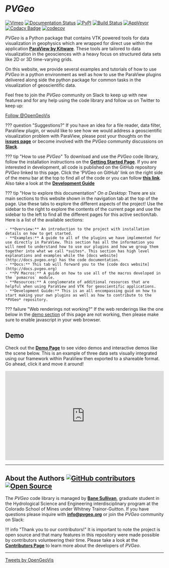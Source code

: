 # *PVGeo*

[![Vimeo](https://img.shields.io/badge/demos-grey.svg?logo=vimeo)](https://vimeo.com/user82050125)
[![Documentation Status](https://readthedocs.org/projects/pvgeo/badge/?version=latest)](http://docs.pvgeo.org/en/latest/?badge=latest)
[![PyPI](https://img.shields.io/pypi/v/PVGeo.svg?logo=python)](https://pypi.org/project/PVGeo/)
[![Build Status](https://img.shields.io/travis/OpenGeoVis/PVGeo/master.svg?label=build&logo=travis)](https://travis-ci.org/OpenGeoVis/PVGeo)
[![AppVeyor](https://ci.appveyor.com/api/projects/status/it085qovtnb0mcgr/branch/master?svg=true)](https://ci.appveyor.com/project/banesullivan/pvgeo/branch/master)
[![Codacy Badge](https://api.codacy.com/project/badge/Grade/4b9e8d0ef37a4f70a2d02c0d53ed096f)](https://www.codacy.com/app/banesullivan/PVGeo?utm_source=github.com&amp;utm_medium=referral&amp;utm_content=OpenGeoVis/PVGeo&amp;utm_campaign=Badge_Grade)
[![codecov](https://codecov.io/gh/OpenGeoVis/PVGeo/branch/master/graph/badge.svg)](https://codecov.io/gh/OpenGeoVis/PVGeo/branch/master)

*PVGeo* is a Python package that contains VTK powered tools for data visualization in geophysics which are wrapped for direct use within the application [**ParaView by Kitware**](https://www.paraview.org). These tools are tailored to data visualization in the geosciences with a heavy focus on structured data sets like 2D or 3D time-varying grids.

On this website, we provide several examples and tutorials of how to use *PVGeo* in a python environment as well as how to use the ParaView plugins delivered along side the python package for common tasks in the visualization of geoscientific data.

Feel free to join the *PVGeo* community on Slack to keep up with new features and for any help using the code library and follow us on Twitter to keep up:

<script async defer src="http://slack.pvgeo.org/slackin.js?large"></script> <a href="https://twitter.com/OpenGeoVis?ref_src=twsrc%5Etfw" class="twitter-follow-button" data-size="large" data-show-count="false">Follow @OpenGeoVis</a><script async src="https://platform.twitter.com/widgets.js" charset="utf-8"></script>


??? question "Suggestions?"
    If you have an idea for a file reader, data filter, ParaView plugin, or would like to see how we would address a geoscientific visualization problem with ParaView, please post your thoughts on the [**issues page**](https://github.com/OpenGeoVis/PVGeo/issues) or become involved with the *PVGeo* community discussions on [**Slack**](http://slack.pvgeo.org/).

??? tip "How to use *PVGeo*"
    To download and use the *PVGeo* code library, follow the installation instructions on the [**Getting Started Page**](overview/getting-started#install-pvgeo). If you are interested in development, all code is published on the GitHub repository *PVGeo* linked to this page. Click the 'PVGeo on GitHub' link on the right side of the menu bar at the top to find all of the code or you can follow [**this link**](https://github.com/OpenGeoVis/PVGeo). Also take a look at the [**Development Guide**](dev-guide/contributing/)

??? tip "How to explore this documentation"
    *On a Desktop:* There are six main sections to this website shown in the navigation tab at the top of the page. Use these tabs to explore the different aspects of the project! Use the sidebar to the right to explore the contents of the current page and use the sidebar to the left to find all the different pages for this active section/tab. Here is a list of the available sections:

    - **Overview:** An introduction to the project with installation details on how to get started.
    - **Examples:** A guide to all of the plugins we have implemented for use directly in ParaView. This section has all the information you will need to understand how to use our plugins and how we group them together into what we call *suites*. This section has high level explanations and examples while the [docs website](http://docs.pvgeo.org) has the code documentation.
    - **Docs:** This tab will forward you to the [code docs website](http://docs.pvgeo.org)
    - **PV Macros:** A guide on how to use all of the macros developed in the `pvmacros` module.
    - **Resources:** A conglomerate of additional resources that are helpful when using ParaView and VTK for geoscientific applications.
    - **Development Guide:** This is an all encompassing guid on how to start making your own plugins as well as how to contribute to the *PVGeo* repository.


??? failure "Web renderings not working?"
    If the web renderings like the one below in the [demo section](#demo) of this page are not working, then please make sure to enable javascript in your web browser.


## Demo
Check out the [**Demo Page**](http://demo.pvgeo.org) to see video demos and interactive demos like the scene below. This is an example of three data sets visually integrated using our framework within ParaView then exported to a shareable format. Go ahead, click it and move it around!

<div style="position: relative; padding-bottom: 56.25%; height: 0; overflow: hidden; max-width: 100%; height: auto;">
        <iframe src="http://viewer.vtki.org/?fileURL=https://dl.dropbox.com/s/ypdmmwb3qmax3r6/homepage.vtkjs?dl=0" frameborder="0" allowfullscreen style="position: absolute; top: 0; left: 0; width: 100%; height: 100%;"></iframe>
</div>


-------

## About the Authors [![GitHub contributors](https://img.shields.io/github/contributors/OpenGeoVis/PVGeo.svg?logo=github&logoColor=white)](https://GitHub.com/OpenGeoVis/PVGeo/graphs/contributors/) [![Open Source](https://img.shields.io/badge/open--source-yes-brightgreen.svg)](https://opensource.com/resources/what-open-source)

The *PVGeo* code library is managed by [**Bane Sullivan**](http://banesullivan.com), graduate student in the Hydrological Science and Engineering interdisciplinary program at the Colorado School of Mines under Whitney Trainor-Guitton. If you have questions please inquire with [**info@pvgeo.org**](mailto:info@pvgeo.org) or join the *PVGeo* community on Slack: <script async defer src="http://slack.pvgeo.org/slackin.js"></script>


!!! info "Thank you to our contributors!"
    It is important to note the project is open source and that many features in this repository were made possible by contributors volunteering their time. Please take a look at the [**Contributors Page**](https://github.com/OpenGeoVis/PVGeo/graphs/contributors) to learn more about the developers of *PVGeo*.

------

<!--

## Documentation

All documentation for the code produced from this project is included on the [**docs website**](http://docs.pvgeo.org). This website contains a high level explanation of all of the produced plugins (filters, readers, sources, and sinks) and macros with detailed use examples with other overarching project documentation. Use the menu bar at the top to explore this website and to find all the examples for plugins, macros, and more as you need. There are also details on how to [**build your own plugins**](./dev-guide/build-your-own-plugins.md), how to [**export data scenes**](./pvmacros/export/exportvtkjs.md), and transferring your complex data scenes into [**virtual reality**](./virtual-reality/entering-virtual-reality.md).

The purpose of including all this extra documentation is to provide a convenient location for geoscientists to learn how to tailor ParaView to their needs because data representation and communication are an integral part of success in science. To efficiently represent our spatial data is the first step to becoming successful and productive geoscientists. This is the principle behind why we are publishing this documentation along with the code in the repository. Not only do we want to communicate the effort and motivation for this project efficiently, but we want to empower others to communicate their scientific endeavors through spatial visualizations effectively.

### Plugin Documentation
There is a page dedicated to every plugin and on these pages, you will find implementation details, parameters, code quirks, and general usage information. We are working to have an example for every reader and filter so that users can get a feel for what is going on and how they might apply these plugins to address their needs. Since almost all geoscientific data is proprietary, these tutorials will likely come late so that we can find good open data sets and models that users can find outside of this repo for free.

### Macro documentation
Each macro produced in `pvmacros` will have a distinct purpose, be it to export isometric screenshots of any data scene or create various types of slices through a data volume. The macros will have broad applications and be formatted to work with generally any data scene or data of specific formats so that they can be easily expanded upon to complete specific tasks. For the macros, we will try to immediately have sample data and a tutorial upon publishing with documentation of what we are doing and why.

-->


<a class="twitter-timeline" data-height="750" data-theme="light" href="https://twitter.com/OpenGeoVis?ref_src=twsrc%5Etfw">Tweets by OpenGeoVis</a> <script async src="https://platform.twitter.com/widgets.js" charset="utf-8"></script>
